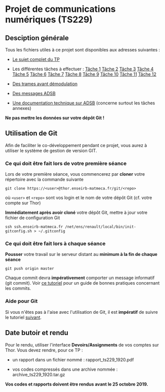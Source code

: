 # Projet de communications numériques (TS229)

## Desciption générale
Tous les fichiers utiles à ce projet sont disponibles aux adresses suivantes :

* [Le sujet complet du TP](https://thor.enseirb-matmeca.fr/ruby/submissions/2062/download/88fb37ed4f9059840de3d5b7b09f9cdde897140b1df62ed995ae92cd500dd286)

* Les différentes tâches à effectuer : [Tâche 1](https://thor.enseirb-matmeca.fr/ruby/submissions/2063/download/74d4648f1aac00760f34dc21c69b8c9ab34fd91f829811dad0d3c6f3df2523bb) [Tâche 2](https://thor.enseirb-matmeca.fr/ruby/submissions/2064/download/920f7b71a526c4540b38d59c056370a8ddd7908db031d8cbab926c8da2a89f2b) [Tâche 3](https://thor.enseirb-matmeca.fr/ruby/submissions/2065/download/afadf1dbedea221e264ba67be614c4a972d2a3bde3c4302f2fce92ca5e0752cc) [Tâche 4](https://thor.enseirb-matmeca.fr/ruby/submissions/2066/download/c449206ec5af421d08c34c3240fa87b1e17f05bb19dfac1008c19e31528289b7) [Tâche 5](https://thor.enseirb-matmeca.fr/ruby/submissions/2067/download/fe1880743089a3742f855d6cdcb32225d5c6e0b8cc10aedd3e4b0157248883a2) [Tâche 6](https://thor.enseirb-matmeca.fr/ruby/submissions/2068/download/c6e38152f59a512f6430133dd3999fa73578eed13d829ef52eb4010b46d73478) [Tâche 7](https://thor.enseirb-matmeca.fr/ruby/submissions/2069/download/f700a3f6fcc4ac380089dbc09f181e6aa0c0fe2ee0e13ba552af033797d992b6) [Tâche 8](https://thor.enseirb-matmeca.fr/ruby/submissions/2070/download/86482a8f9f0b62cc5fcbb1727732d057d60d466983d29a439ab4f3ce73e848e8) [Tâche 9](https://thor.enseirb-matmeca.fr/ruby/submissions/2071/download/a0f3c1042df2336c3698be9ef55000e6d9d3948749e19e361ec42d95b027caf3) [Tâche 10](https://thor.enseirb-matmeca.fr/ruby/submissions/2072/download/6fab55d5455acb9cbd9c745d658db8ae25874b0248dd8070ca1f3219da4d6e35) [Tâche 11](https://thor.enseirb-matmeca.fr/ruby/submissions/2073/download/62a6cbe9b0c38e6f0627091d93c306b93336444792956bf2dc2d84fb6bc89b01) [Tâche 12](https://thor.enseirb-matmeca.fr/ruby/submissions/2074/download/e93b88dede0713d1e63b62b4e5dba95bd0f241ddead012cbbf26a0daa039ec2b)  

* [Des trames avant démodulation](https://thor.enseirb-matmeca.fr/ruby/submissions/2075/download/9f9a0fd1a51c10addd79dd4fab8d3b48b26238829ffb0f5a1d427c5e94e68deb)

* [Des messages ADSB](https://thor.enseirb-matmeca.fr/ruby/submissions/2076/download/127286e770a32ee45991d65a0c86b87f246149abd85f10f805b654bec27cbddc)

* [Une documentation technique sur ADSB](https://thor.enseirb-matmeca.fr/ruby/submissions/2077/download/326c5324ffb1f58b86481b5ece787d3f2fd61b3e07d2a663b02f6312e0647c57) (concerne surtout les tâches annexes)

**Ne pas mettre les données sur votre dépôt Git !**

## Utilisation de Git

 Afin de faciliter le co-développement pendant ce projet, vous aurez à utiliser le système de gestion de version GIT. 

### Ce qui doit être fait lors de votre première séance
Lors de votre première séance, vous commencerez par **cloner** votre répertoire avec la commande suivante

```
git clone https://<user>@thor.enseirb-matmeca.fr/git/<repo>
```

où `<user>` et `<repo>` sont vos login et le nom de votre dépôt Git (cf. votre compte sur Thor)

**Immédiatement après avoir cloné** votre dépôt Git, mettre à jour votre fichier de configuration Git

``` 
ssh ssh.enseirb-matmeca.fr /net/ens/renault/local/bin/init-gitconfig.sh > ~/.gitconfig
```

### Ce qui doit être fait lors à chaque séance

**Pousser** votre travail sur le serveur distant au **minimum à la fin de chaque séance** 

``` 
git push origin master
```

Chaque commit devra **impérativement** comporter un message informatif (git commit). Voir [ce tutoriel](https://chris.beams.io/posts/git-commit/) pour un guide de bonnes pratiques concernant les commits.

### Aide pour Git
Si vous n'êtes pas à l'aise avec l'utilisation de Git, il est **impératif** de suivre le tutoriel [suivant](http://www.labri.fr/perso/renault/working/teaching/projets/git.php).

## Date butoir et rendu
Pour le rendu, utiliser l'interface **Devoirs/Assignments** de vos comptes sur Thor. Vous devez rendre, pour ce TP : 

* un rapport dans un fichier nommé : rapport_ts229_1920.pdf

* vos codes compressés dans une archive nommée : archive_ts229_1920.tar.gz

**Vos codes et rapports doivent être rendus avant le 25 octobre 2019.**

